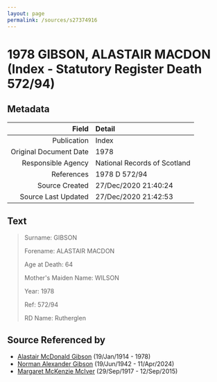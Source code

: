 ```yaml
---
layout: page
permalink: /sources/s27374916
---
```


# 1978 GIBSON, ALASTAIR MACDON (Index - Statutory Register Death 572/94)

## Metadata
Field | Detail
---:|:---
Publication | Index
Original Document Date | 1978
Responsible Agency | National Records of Scotland
References | 1978 D 572/94
Source Created | 27/Dec/2020 21:40:24
Source Last Updated | 27/Dec/2020 21:42:53

## Text

> Surname: GIBSON
>
> Forename: ALASTAIR MACDON
>
> Age at Death: 64
>
> Mother's Maiden Name: WILSON
>
> Year: 1978
>
> Ref: 572/94
>
> RD Name: Rutherglen
>

## Source Referenced by

* [Alastair McDonald Gibson](../people/@3963708@-alastair-mcdonald-gibson-b1914-1-19-d1978.md) (19/Jan/1914 - 1978)
* [Norman Alexander Gibson](../people/@86606770@-norman-alexander-gibson-b1942-6-19-d2024-4-11.md) (19/Jun/1942 - 11/Apr/2024)
* [Margaret McKenzie McIver](../people/@24380064@-margaret-mckenzie-mciver-b1917-9-29-d2015-9-12.md) (29/Sep/1917 - 12/Sep/2015)
